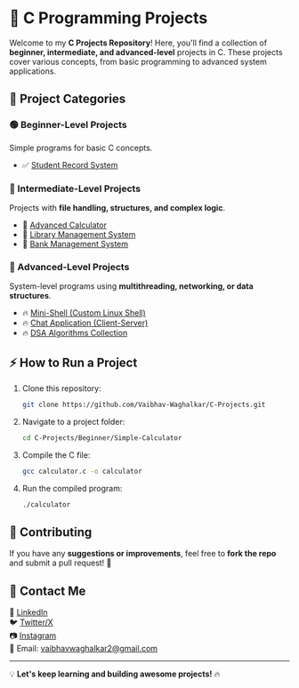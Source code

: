 # 🚀 C Programming Projects

Welcome to my **C Projects Repository**! Here, you'll find a collection of **beginner, intermediate, and advanced-level** projects in C. These projects cover various concepts, from basic programming to advanced system applications.

## 📂 Project Categories

### 🟢 Beginner-Level Projects
Simple programs for basic C concepts.
- ✅ [Student Record System](Beginner/Student-Record-System)

### 🔵 Intermediate-Level Projects
Projects with **file handling, structures, and complex logic**.
- 🔹 [Advanced Calculator](Beginner/Advanced-Calculator)
- 🔹 [Library Management System](Intermediate/Library-Management-System)
- 🔹 [Bank Management System](Intermediate/Bank-Management-System)

### 🔴 Advanced-Level Projects
System-level programs using **multithreading, networking, or data structures**.
- 🔥 [Mini-Shell (Custom Linux Shell)](Advanced/Mini-Shell)
- 🔥 [Chat Application (Client-Server)](Advanced/Chat-Application)
- 🔥 [DSA Algorithms Collection](Advanced/DSA-Algorithms)

## ⚡ How to Run a Project
1. Clone this repository:
   ```sh
   git clone https://github.com/Vaibhav-Waghalkar/C-Projects.git
   ```
2. Navigate to a project folder:
   ```sh
   cd C-Projects/Beginner/Simple-Calculator
   ```
3. Compile the C file:
   ```sh
   gcc calculator.c -o calculator
   ```
4. Run the compiled program:
   ```sh
   ./calculator
   ```

## 🤝 Contributing
If you have any **suggestions or improvements**, feel free to **fork the repo** and submit a pull request! 🚀

## 📩 Contact Me
🔗 [LinkedIn](https://www.linkedin.com/in/vaibhav-waghalkar-848885343/)  
🐦 [Twitter/X](https://x.com/Vaibhav200205)  
📷 [Instagram](https://www.instagram.com/waghalkar.vaibhav/)  
📧 Email: vaibhavwaghalkar2@gmail.com

---
💡 **Let's keep learning and building awesome projects!** 🔥
